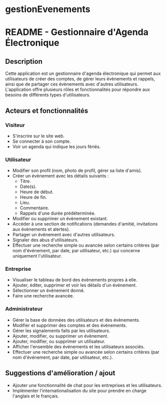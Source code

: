 # gestionEvenements
# README - Gestionnaire d'Agenda Électronique

## Description

Cette application est un gestionnaire d'agenda électronique qui permet aux utilisateurs de créer des comptes, de gérer leurs évènements et rappels, ainsi que de partager ces évènements avec d'autres utilisateurs. L'application offre plusieurs rôles et fonctionnalités pour répondre aux besoins de différents types d'utilisateurs.

## Acteurs et fonctionnalités

### Visiteur

- S'inscrire sur le site web.
- Se connecter à son compte.
- Voir un agenda qui indique les jours fériés.

### Utilisateur

- Modifier son profil (nom, photo de profil, gérer sa liste d'amis).
- Créer un évènement avec les détails suivants :
  - Titre.
  - Date(s).
  - Heure de début.
  - Heure de fin.
  - Lieu.
  - Commentaire.
  - Rappels d'une durée prédéterminée.
- Modifier ou supprimer un évènement existant.
- Accéder à une section de notifications (demandes d'amitié, invitations aux évènements et alertes).
- Partager un évènement avec d'autres utilisateurs.
- Signaler des abus d'utilisateurs.
- Effectuer une recherche simple ou avancée selon certains critères (par nom d'événement, par date, par utilisateur, etc.) qui concerne uniquement l'utilisateur.

### Entreprise

- Visualiser le tableau de bord des évènements propres à elle.
- Ajouter, éditer, supprimer et voir les détails d'un évènement.
- Sélectionner un évènement donné.
- Faire une recherche avancée.

### Administrateur

- Gérer la base de données des utilisateurs et des évènements.
- Modifier et supprimer des comptes et des évènements.
- Gérer les signalements faits par les utilisateurs.
- Ajouter, modifier, ou supprimer un évènement.
- Ajouter, modifier, ou supprimer un utilisateur.
- Afficher l'ensemble des événements et les utilisateurs associés.
- Effectuer une recherche simple ou avancée selon certains critères (par nom d'événement, par date, par utilisateur, etc.).

## Suggestions d'amélioration / ajout

- Ajouter une fonctionnalité de chat pour les entreprises et les utilisateurs.
- Implémenter l'internationalisation du site pour prendre en charge l'anglais et le français.
